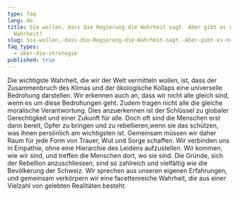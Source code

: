 ```yaml
---
type: faq
lang: de
title: Sie wollen, dass die Regierung die Wahrheit sagt. Aber gibt es nur eine
  Wahrheit?
slug: Sie-wollen,-dass-die-Regierung-die-Wahrheit-sagt.-Aber-gibt-es-nur-eine-Wahrheit?
faq_types:
  - über-die-strategie
published: true
---
```

Die wichtigste Wahrheit, die wir der Welt vermitteln wollen, ist, dass der Zusammenbruch des Klimas und der ökologische Kollaps eine universelle Bedrohung darstellen. Wir erkennen auch an, dass wir nicht alle gleich sind, wenn es um diese Bedrohungen geht. Zudem tragen nicht alle die gleiche moralische Verantwortung. Dies anzuerkennen ist der Schlüssel zu globaler Gerechtigkeit und einer Zukunft für alle. Doch oft sind die Menschen erst dann bereit, Opfer zu bringen und zu rebellieren,wenn sie das schützen, was ihnen persönlich am wichtigsten ist. Gemeinsam müssen wir daher Raum für jede Form von Trauer, Wut und Sorge schaffen. Wir verbinden uns in Empathie, ohne eine Hierarchie des Leidens aufzustellen. Wir kommen, wie wir sind, und treffen die Menschen dort, wo sie sind. Die Gründe, sich der Rebellion anzuschliessen, sind so zahlreich und vielfältig wie die Bevölkerung der Schweiz. Wir sprechen aus unseren eigenen Erfahrungen, und gemeinsam verkörpern wir eine facettenreiche Wahrheit, die aus einer Vielzahl von gelebten Realitäten besteht.